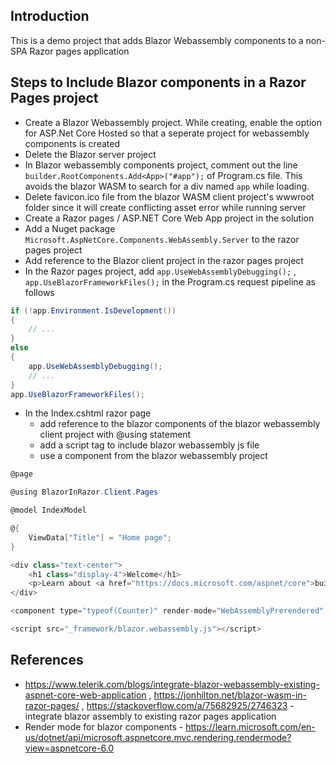 ## Introduction
This is a demo project that adds Blazor Webassembly components to a non-SPA Razor pages application

## Steps to Include Blazor components in a Razor Pages project
* Create a Blazor Webassembly project. While creating, enable the option for ASP.Net Core Hosted so that a seperate project for webassembly components is created
* Delete the Blazor server project
* In Blazor webassembly components project, comment out the line `builder.RootComponents.Add<App>("#app");` of Program.cs file. This avoids the blazor WASM to search for a div named `app` while loading.
* Delete favicon.ico file from the blazor WASM client project's wwwroot folder since it will create conflicting asset error while running server
* Create a Razor pages / ASP.NET Core Web App project in the solution
* Add a Nuget package `Microsoft.AspNetCore.Components.WebAssembly.Server` to the razor pages project
* Add reference to the Blazor client project in the razor pages project
* In the Razor pages project, add `app.UseWebAssemblyDebugging();` , `app.UseBlazorFrameworkFiles();` in the Program.cs request pipeline as follows
```cs
if (!app.Environment.IsDevelopment())
{
    // ...
}
else
{
    app.UseWebAssemblyDebugging();
    // ...
}
app.UseBlazorFrameworkFiles();
```
* In the Index.cshtml razor page
  * add reference to the blazor components of the blazor webassembly client project with @using statement
  * add a script tag to include blazor webassembly js file
  * use a component from the blazor webassembly project
```cs
@page

@using BlazorInRazor.Client.Pages

@model IndexModel

@{
    ViewData["Title"] = "Home page";
}

<div class="text-center">
    <h1 class="display-4">Welcome</h1>
    <p>Learn about <a href="https://docs.microsoft.com/aspnet/core">building Web apps with ASP.NET Core</a>.</p>
</div>

<component type="typeof(Counter)" render-mode="WebAssemblyPrerendered" />

<script src="_framework/blazor.webassembly.js"></script>
```


## References
* https://www.telerik.com/blogs/integrate-blazor-webassembly-existing-aspnet-core-web-application , https://jonhilton.net/blazor-wasm-in-razor-pages/ , https://stackoverflow.com/a/75682925/2746323 - integrate blazor assembly to existing razor pages application
* Render mode for blazor components - https://learn.microsoft.com/en-us/dotnet/api/microsoft.aspnetcore.mvc.rendering.rendermode?view=aspnetcore-6.0